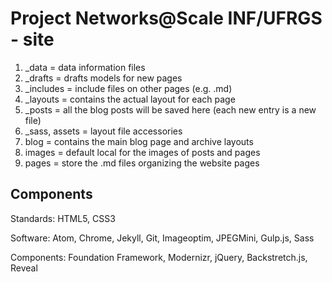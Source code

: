# Project Networks@Scale INF/UFRGS - site

1. _data = data information files
2. _drafts = drafts models for new pages
3. _includes = include files on other pages (e.g. .md)
4. _layouts = contains the actual layout for each page
5. _posts = all the blog posts will be saved here (each new entry is a new file)
6. _sass, assets = layout file accessories
7. blog = contains the main blog page and archive layouts
8. images = default local for the images of posts and pages
9. pages = store the .md files organizing the website pages

## Components
Standards: HTML5, CSS3

Software: Atom, Chrome, Jekyll, Git, Imageoptim, JPEGMini, Gulp.js, Sass

Components: Foundation Framework, Modernizr, jQuery, Backstretch.js, Reveal
